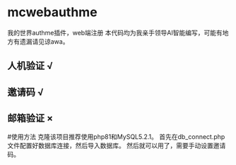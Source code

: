 # mcwebauthme
我的世界authme插件，web端注册
本代码均为我亲手领导AI智能编写，可能有地方有遗漏请见谅awa。
## 人机验证 √
## 邀请码   √
## 邮箱验证 ×
#使用方法
克隆该项目推荐使用php81和MySQL5.2.1。
首先在db_connect.php文件配置好数据库连接，然后导入数据库。
然后就可以用了，需要手动设置邀请码。
